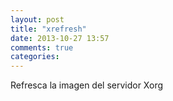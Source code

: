 ```yaml
---
layout: post
title: "xrefresh"
date: 2013-10-27 13:57
comments: true
categories: 
---
```

Refresca la imagen del servidor Xorg

